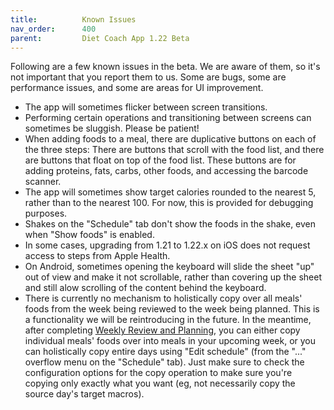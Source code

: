 ```yaml
---
title:          Known Issues
nav_order:      400
parent:         Diet Coach App 1.22 Beta
---
```


Following are a few known issues in the beta. We are aware of them, so it's not important that you report them to us. Some are bugs, some are performance issues, and some are areas for UI improvement.

* The app will sometimes flicker between screen transitions.
* Performing certain operations and transitioning between screens can sometimes be sluggish. Please be patient!
* When adding foods to a meal, there are duplicative buttons on each of the three steps: There are buttons that scroll with the food list, and there are buttons that float on top of the food list. These buttons are for adding proteins, fats, carbs, other foods, and accessing the barcode scanner.
* The app will sometimes show target calories rounded to the nearest 5, rather than to the nearest 100. For now, this is provided for debugging purposes.
* Shakes on the "Schedule" tab don't show the foods in the shake, even when "Show foods" is enabled.
* In some cases, upgrading from 1.21 to 1.22.x on iOS does not request access to steps from Apple Health.
* On Android, sometimes opening the keyboard will slide the sheet "up" out of view and make it not scrollable, rather than covering up the sheet and still alow scrolling of the content behind the keyboard.
* There is currently no mechanism to holistically copy over all meals' foods from the week being reviewed to the week being planned. This is a functionality we will be reintroducing in the future. In the meantime, after completing [Weekly Review and Planning](/docs/diet-coach-app/1.22-beta/features/weekly-review-and-weekly-planning/), you can either copy individual meals' foods over into meals in your upcoming week, or you can holistically copy entire days using "Edit schedule" (from the "..." overflow menu on the "Schedule" tab). Just make sure to check the configuration options for the copy operation to make sure you're copying only exactly what you want (eg, not necessarily copy the source day's target macros).